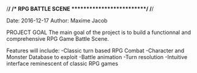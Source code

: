 /********************************************/
/* RPG BATTLE SCENE *************************/
/********************************************/

Date: 2016-12-17
Author: Maxime Jacob

PROJECT GOAL
The main goal of the project is to build a functionnal and comprehensive RPG Game Battle Scene.

Features will include:
	-Classic turn based RPG Combat
	-Character and Monster Database to exploit
	-Battle animation
	-Turn resolution
	-Intuitive interface reminescent of classic RPG games
